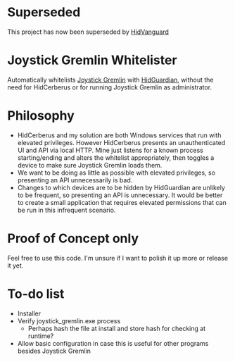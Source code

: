 # Superseded
This project has now been superseded by [HidVanguard](https://github.com/dixonte/HidVanguard)

# Joystick Gremlin Whitelister
Automatically whitelists [Joystick Gremlin](https://github.com/WhiteMagic/JoystickGremlin) with [HidGuardian](https://github.com/ViGEm/HidGuardian), without the need for HidCerberus or for running Joystick Gremlin as administrator.

# Philosophy
- HidCerberus and my solution are both Windows services that run with elevated privileges. However HidCerberus presents an unauthenticated UI and API via local HTTP. Mine just listens for a known process starting/ending and alters the whitelist appropriately, then toggles a device to make sure Joystick Gremlin loads them.
- We want to be doing as little as possible with elevated privileges, so presenting an API unnecessarily is bad.
- Changes to which devices are to be hidden by HidGuardian are unlikely to be frequent, so presenting an API is unnecessary. It would be better to create a small application that requires elevated permissions that can be run in this infrequent scenario.

# Proof of Concept only
Feel free to use this code. I'm unsure if I want to polish it up more or release it yet.

# To-do list
- Installer
- Verify joystick_gremlin.exe process
  - Perhaps hash the file at install and store hash for checking at runtime?
- Allow basic configuration in case this is useful for other programs besides Joystick Gremlin
